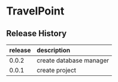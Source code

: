 # TravelPoint

## Release History
| release | description |
| --- | :--- |
| 0.0.2 | create database manager |
| 0.0.1 | create project |